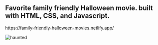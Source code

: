 ## Favorite family friendly Halloween movie. built with HTML, CSS, and Javascript.



https://family-friendly-halloween-movies.netlify.app/

![haunted](https://user-images.githubusercontent.com/24884380/195962343-3d3bf763-3161-4d8a-8b32-f500f5c558f7.jpg)
